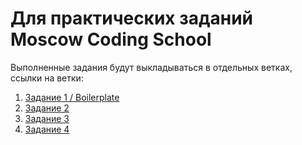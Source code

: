 # Для практических заданий Moscow Coding School
Выполненные задания будут выкладываться в отдельных ветках, ссылки на ветки:
  1. [Задание 1 / Boilerplate](https://github.com/Matrosov-Dmtiry/WebDev_MSC/tree/practice-task-1)
  2. [Задание 2](https://github.com/Matrosov-Dmtiry/WebDev_MSC/tree/practice-task-2)
  3. [Задание 3](https://github.com/Matrosov-Dmtiry/WebDev_MSC/tree/practice-task-3)
  4. [Задание 4](https://github.com/Matrosov-Dmtiry/WebDev_MSC/tree/practice-task-4)

